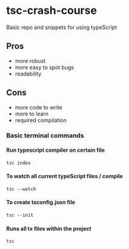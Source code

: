 # tsc-crash-course
Basic repo and snippets for using typeScript 


Pros
--------
- more robust
- more easy to spot bugs
- readability

Cons
--------
- more code to write
- more to learn
- required compilation

### Basic terminal commands

#### Run typescript compiler on certain file

```
tsc index 
```

#### To watch all current typeScript files / compile

```
tsc --watch  
```

#### To create tsconfig.json file
```
tsc --init  
```

#### Runs all tx files within the project
```
tsc   
```
